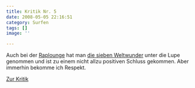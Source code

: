 ```yaml
---
title: Kritik Nr. 5
date: 2008-05-05 22:16:51
category: Surfen
tags: []
image: ''

---
```


Auch bei der [Raplounge](http://www.raplounge.de/) hat man [die sieben Weltwunder](http://www.the-groundzero.com/2008/02/26/misanthrop-die-sieben-weltwunder-am-29022008/) unter die Lupe genommen und ist zu einem nicht allzu positiven Schluss gekommen. Aber immerhin bekomme ich Respekt.  

  

[Zur Kritik](http://www.raplounge.de/sounds/misanthrop-die_sieben_weltwunder-ep.htm)
